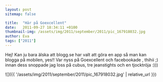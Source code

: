 ```yaml
---
layout: post
sitemap: false

title:  "Här på Goexcellent"
date:   2011-09-27 18:34:11 +0100
thumbnail-img: /assets/img/2011/september/2011/pic_167918032.jpg
author: Eva
tags: ["2011"]
---
```


Hej! Kan ju bara älska att blogg.se har valt att göra en app så man kan blogga på mobilen, yes!! Var nyss på Goexcellent och facebookade , thihii ;) innan dess snoppade jag loss på cubus, tre jeanstights och en tjocktröja :)))

![]({{ '/assets/img/2011/september/2011/pic_167918032.jpg'  | relative_url }})

